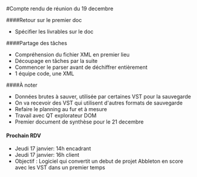 #Compte rendu de réunion du 19 decembre

####Retour sur le premier doc

- Spécifier les livrables sur le doc


####Partage des tâches

- Compréhension du fichier XML en premier lieu
- Découpage en tâches par la suite
- Commencer le parser avant de déchiffrer entièrement
- 1 équipe code, une XML


####À noter

- Données brutes à sauver, utilisée par certaines VST  pour la sauvegarde
- On va recevoir des VST qui utilisent d'autres formats de sauvegarde 
- Refaire le planning au fur et à mesure
- Travail avec QT explorateur DOM
- Premier document de synthèse pour le 21 decembre

#### Prochain RDV

- Jeudi 17 janvier:  14h encadrant
- Jeudi 17 janvier:  16h client
- Objectif : Logiciel qui convertit un debut de projet Abbleton en score avec les VST dans un premier temps
